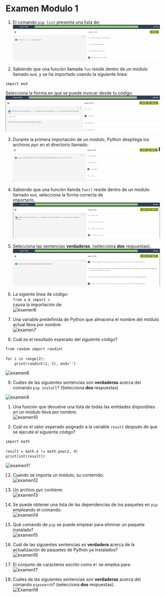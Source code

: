 # **Examen Modulo 1**  
  
1. El comando ```pip list``` presenta una lista de:  
![examen1](img/examen1.jpg)  
  
2. Sabiendo que una función llamada ```fun``` reside dentro de un módulo llamado ```mod```, y se ha importado usando la siguiente linea:  
```
import mod
```
Selecciona la fiorma en que se puede invocar desde tu código.  
![examen2](img/examen2.jpg)  
  
3. Durante la primera importación de un módulo, Python despliega los archivos *pyc* en el directorio llamado:  
![examen3](img/examen3.jpg)  
  
4. Sabiendo que una función llamda ```fun()``` reside dentro de un módulo llamado ```mod```, selecciona la forma correcta de  
importarlo.  
![examen4](img/examen4.jpg)  
  
5. Selecciona las sentencias **verdaderas**. (selecciona **dos** respuestas).  
![examen5](img/examen5.jpg)  
  
6. La sigiente línea de código:  
```from a.b import c```  
causa la importación de:  
![examen6](img/examen6.jpg)  
  
7. Una variable predefinida de Python que almacena el nombre del módulo actual lleva por nombre:  
![examen7](img/examen7.jpg)  
  
8. Cuál es el resultado esperado del siguiente código?  
```
from random import randint  
  
for i in range(2):  
    print(randint(1, 2), end='')
```
![examen8](img/examen8.jpg)  
  
9. Cuáles de las siguientes sentencias son **verdaderas** acerca del comando ```pip install```? (Selecciona **dos** respuestas) 
 
![examen9](img/examen9.jpg)  
  
1.  Una función que devuelve una lista de todas las entidades disponibles en un módulo lleva por nombre:  
![examen10](img/examen10.jpg)  
  
1.  Cuál es el valor esperado asignado a la variable ```result``` después de que se ejecute el siguiente código?  
```
import math  
  
result = math.e != math.pow(2, 4)  
print(int(result))
```  
![examen11](img/examen11.jpg)  
  
12. Cuando se importa un módulo, su contenido:  
![examen12](img/examen12.jpg)  
  
13. Un archivo *pyc* contiene:  
![examen13](img/examen13.jpg)  
  
14. Se puede obtener una lista de las dependencias de los paquetes en ```pip``` empleando el comando:  
![examen14](img/examen14.jpg)  
  
15. Qué comando de ```pip``` se puede emplear para eliminar un paquete instalado?  
![examen15](img/examen15.jpg)  
  
16. Cuál de las siguientes sentencias es **verdadera** acerca de la actualización de paquetes de Python ya instalados?  
![examen16](img/examen16.jpg)  
  
17. El conjunto de caracteres escrito como ```#!``` se emplea para:  
![examen17](img/examen17.jpg)  
  
18. Cuáles de las siguientes sentencias son **verdaderas** acerca del comando ```pipsearch```? (selecciona **dos** respuestas).  
![Examen18](img/examen18.jpg)